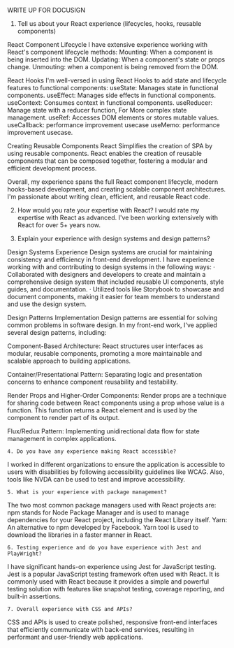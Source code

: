 WRITE UP FOR DOCUSIGN

1.  Tell us about your React experience (lifecycles, hooks, reusable components)
 
React Component Lifecycle
    I have extensive experience working with React's component lifecycle methods:
    Mounting: When a component is being inserted into the DOM.
    Updating: When a component's state or props change.
    Unmouting: when a component is being removed from the DOM.
 
  React Hooks
    I'm well-versed in using React Hooks to add state and lifecycle features to functional components:
    useState: Manages state in functional components.
    useEffect: Manages side effects in functional components.
    useContext: Consumes context in functional components.
    useReducer: Manage state with a reducer function, For More complex state management.
    useRef: Accesses DOM elements or stores mutable values.
    useCallback: performance improvement usecase
    useMemo: performance improvement usecase.
    
Creating Reusable Components
    React Simplifies the creation of SPA by using reusable components.
    React enables the creation of reusable components that can be composed together, fostering a modular and efficient development process.
 
Overall, my experience spans the full React component lifecycle, modern hooks-based development, and creating scalable component architectures. 
I'm passionate about writing clean, efficient, and reusable React code.
	 
2. How would you rate your expertise with React?
I would rate my expertise with React as advanced. I've been working extensively with React for over 5+ years now.
 
3. Explain your experience with design systems and design patterns?

Design Systems Experience
Design systems are crucial for maintaining consistency and efficiency in front-end development. I have experience working with and contributing to design systems in the following ways:
· Collaborated with designers and developers to create and maintain a comprehensive design system that included reusable UI components, style guides, and documentation.
· Utilized tools like Storybook to showcase and document components, making it easier for team members to understand and use the design system.
 
Design Patterns Implementation
Design patterns are essential for solving common problems in software design. In my front-end work, I've applied several design patterns, including:
 
Component-Based Architecture: React structures user interfaces as modular, reusable components, promoting a more maintainable and scalable approach to building applications.
 
Container/Presentational Pattern: Separating logic and presentation concerns to enhance component reusability and testability.
 
Render Props and Higher-Order Components: Render props are a technique for sharing code between React components using a prop whose value is a function.
This function returns a React element and is used by the component to render part of its output.
 
Flux/Redux Pattern: Implementing unidirectional data flow for state management in complex applications.
 
	4. Do you have any experience making React accessible?
I worked in different organizations to ensure the application is accessible to users with disabilities by following accessibility guidelines like WCAG.
Also, tools like NVDA can be used to test and improve accessibility.
 
	5. What is your experience with package management?
The two most common package managers used with React projects are:
npm stands for Node Package Manager and is used to manage dependencies for your React project, including the React Library itself.
Yarn: An alternative to npm developed by Facebook. Yarn tool is used to download the libraries in a faster manner in React.
	 
 
	6. Testing experience and do you have experience with Jest and PlayWright?
I have significant hands-on experience using Jest for JavaScript testing. Jest is a popular JavaScript testing framework often used with React. 
It is commonly used with React because it provides a simple and powerful testing solution with features like snapshot testing, coverage reporting, and built-in assertions.
 
	7. Overall experience with CSS and APIs?
CSS and APIs is used to create polished, responsive front-end interfaces that efficiently communicate with back-end services, resulting in performant and user-friendly web applications.
	
	
